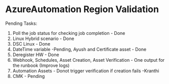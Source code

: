# AzureAutomation Region Validation
Pending Tasks:
1. Poll the job status for checking job completion - Done
2. Linux Hybrid scenario - Done
3. DSC Linux - Done
4. DateTime variable -Pending, Ayush and  Certificate asset - Done
5. Deregister HW - Done
6. Webhook, Schedules, Asset Creation, Asset Verification  - One output for the runbook (Improve logs)
7. Automation Assets - Donot trigger verification if creation fails -Kranthi
8. CMK - Pending